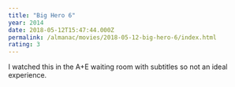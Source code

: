 ```yaml
---
title: "Big Hero 6"
year: 2014
date: 2018-05-12T15:47:44.000Z
permalink: /almanac/movies/2018-05-12-big-hero-6/index.html
rating: 3
---
```


I watched this in the A+E waiting room with subtitles so not an ideal experience.